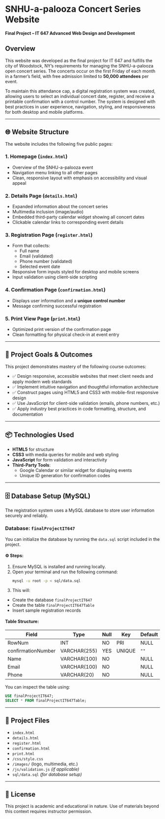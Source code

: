 # SNHU-a-palooza Concert Series Website

**Final Project – IT 647 Advanced Web Design and Development**

## Overview

This website was developed as the final project for IT 647 and fulfills the city of Woodstock, NY’s requirements for managing the SNHU-a-palooza open concert series. The concerts occur on the first Friday of each month in a farmer’s field, with free admission limited to **50,000 attendees** per event.

To maintain this attendance cap, a digital registration system was created, allowing users to select an individual concert date, register, and receive a printable confirmation with a control number. The system is designed with best practices in user experience, navigation, styling, and responsiveness for both desktop and mobile platforms.

---

## 🌐 Website Structure

The website includes the following five public pages:

### 1. **Homepage (`index.html`)**
* Overview of the SNHU-a-palooza event
* Navigation menu linking to all other pages
* Clean, responsive layout with emphasis on accessibility and visual appeal

### 2. **Details Page (`details.html`)**
* Expanded information about the concert series
* Multimedia inclusion (image/audio)
* Embedded third-party calendar widget showing all concert dates
* Clickable calendar links to corresponding event details

### 3. **Registration Page (`register.html`)**
* Form that collects:
  * Full name
  * Email (validated)
  * Phone number (validated)
  * Selected event date
* Responsive form inputs styled for desktop and mobile screens
* Input validation using client-side scripting

### 4. **Confirmation Page (`confirmation.html`)**
* Displays user information and a **unique control number**
* Message confirming successful registration

### 5. **Print View Page (`print.html`)**
* Optimized print version of the confirmation page
* Clean formatting for physical check-in at event entry

---

## 🎯 Project Goals & Outcomes

This project demonstrates mastery of the following course outcomes:

* ✅ Design responsive, accessible websites that meet client needs and apply modern web standards
* ✅ Implement intuitive navigation and thoughtful information architecture
* ✅ Construct pages using HTML5 and CSS3 with mobile-first responsive design
* ✅ Use JavaScript for client-side validation (emails, phone numbers, etc.)
* ✅ Apply industry best practices in code formatting, structure, and documentation

---

## 📦 Technologies Used

* **HTML5** for structure
* **CSS3** with media queries for mobile and web styling
* **JavaScript** for form validation and interactivity
* **Third-Party Tools**:
  * Google Calendar or similar widget for displaying events
  * Unique ID generation for confirmation codes

---

## 🗄️ Database Setup (MySQL)

The registration system uses a MySQL database to store user information securely and reliably.

### Database: `finalProjectIT647`

You can initialize the database by running the `data.sql` script included in the project.

#### ⚙️ Steps:

1. Ensure MySQL is installed and running locally.
2. Open your terminal and run the following command:
   ```bash
   mysql -u root -p < sql/data.sql
   ```
3. This will:
  - Create the database `finalProjectIT647`
  - Create the table `finalProjectIT647Table`
  - Insert sample registration records

#### Table Structure:

| Field               | Type         | Null | Key    | Default | Extra          |
|--------------------|--------------|------|--------|---------|----------------|
| RowNum             | INT          | NO   | PRI    | NULL    | AUTO_INCREMENT |
| confirmationNumber | VARCHAR(255) | YES  | UNIQUE | `""`    |                |
| Name               | VARCHAR(100) | NO   |        | NULL    |                |
| Email              | VARCHAR(100) | NO   |        | NULL    |                |
| Phone              | VARCHAR(20)  | NO   |        | NULL    |                |

You can inspect the table using:

```sql
USE finalProjectIT647;
SELECT * FROM finalProjectIT647Table;
```

---

## 📁 Project Files

* `index.html`
* `details.html`
* `register.html`
* `confirmation.html`
* `print.html`
* `/css/style.css`
* `/images/` (logo, multimedia, etc.)
* `/js/validation.js` *(if applicable)*
* `sql/data.sql` *(for database setup)*

---

## 🔐 License

This project is academic and educational in nature. Use of materials beyond this context requires instructor permission.
